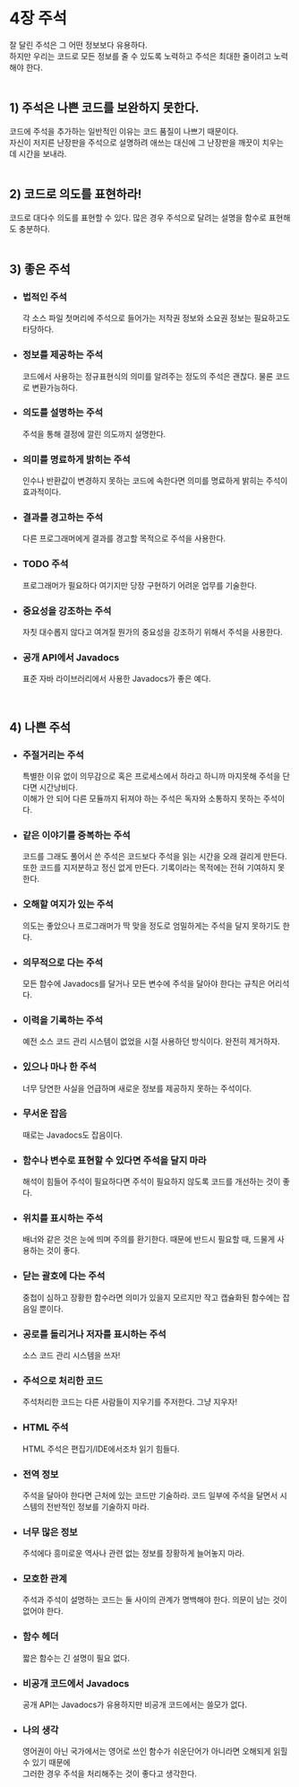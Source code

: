 # 4장 주석
잘 달린 주석은 그 어떤 정보보다 유용하다.<br>
하지만 우리는 코드로 모든 정보를 줄 수 있도록 노력하고 주석은 최대한 줄이려고 노력해야 한다.<br>
<br>

## 1) 주석은 나쁜 코드를 보완하지 못한다.

코드에 주석을 추가하는 일반적인 이유는 코드 품질이 나쁘기 때문이다.<br>
자신이 저지른 난장판을 주석으로 설명하려 애쓰는 대신에 그 난장판을 깨끗이 치우는 데 시간을 보내라.<br>
<br>

## 2) 코드로 의도를 표현하라!

코드로 대다수 의도를 표현할 수 있다. 많은 경우 주석으로 달려는 설명을 함수로 표현해도 충분하다.<br>
<br>

## 3) 좋은 주석

- ### 법적인 주석
    각 소스 파일 첫머리에 주석으로 들어가는 저작권 정보와 소요권 정보는 필요하고도 타당하다.<br>

- ### 정보를 제공하는 주석
    코드에서 사용하는 정규표현식의 의미를 알려주는 정도의 주석은 괜찮다. 물론 코드로 변환가능하다.<br>

- ### 의도를 설명하는 주석
    주석을 통해 결정에 깔린 의도까지 설명한다.<br>

- ### 의미를 명료하게 밝히는 주석
    인수나 반환값이 변경하지 못하는 코드에 속한다면 의미를 명료하게 밝히는 주석이 효과적이다.<br>

- ### 결과를 경고하는 주석
    다른 프로그래머에게 결과를 경고할 목적으로 주석을 사용한다.<br>

- ### TODO 주석
    프로그래머가 필요하다 여기지만 당장 구현하기 어려운 업무를 기술한다.<br>

- ### 중요성을 강조하는 주석
    자칫 대수롭지 않다고 여겨질 뭔가의 중요성을 강조하기 위해서 주석을 사용한다.<br>

- ### 공개 API에서 Javadocs
    표준 자바 라이브러리에서 사용한 Javadocs가 좋은 예다.<br>
<br>

## 4) 나쁜 주석

- ### 주절거리는 주석
    특별한 이유 없이 의무감으로 혹은 프로세스에서 하라고 하니까 마지못해 주석을 단다면 시간낭비다.<br>
    이해가 안 되어 다른 모듈까지 뒤져야 하는 주석은 독자와 소통하지 못하는 주석이다.<br>

- ### 같은 이야기를 중복하는 주석
    코드를 그래도 풀어서 쓴 주석은 코드보다 주석을 읽는 시간을 오래 걸리게 만든다.<br>
    또한 코드를 지저분하고 정신 없게 만든다. 기록이라는 목적에는 전혀 기여하지 못한다.<br>

- ### 오해할 여지가 있는 주석
    의도는 좋았으나 프로그래머가 딱 맞을 정도로 엄밀하게는 주석을 달지 못하기도 한다.<br>

- ### 의무적으로 다는 주석
    모든 함수에 Javadocs를 달거나 모든 변수에 주석을 달아야 한다는 규칙은 어리석다.<br>

- ### 이력을 기록하는 주석
    예전 소스 코드 관리 시스템이 없었을 시절 사용하던 방식이다. 완전히 제거하자.<br>

- ### 있으나 마나 한 주석
    너무 당연한 사실을 언급하며 새로운 정보를 제공하지 못하는 주석이다.<br>

- ### 무서운 잡음
    때로는 Javadocs도 잡음이다.<br>

- ### 함수나 변수로 표현할 수 있다면 주석을 달지 마라
    해석이 힘들어 주석이 필요하다면 주석이 필요하지 않도록 코드를 개선하는 것이 좋다.<br>

- ### 위치를 표시하는 주석
    배너와 같은 것은 눈에 띄며 주의를 환기한다. 때문에 반드시 필요할 때, 드물게 사용하는 것이 좋다.<br>

- ### 닫는 괄호에 다는 주석
    중첩이 심하고 장황한 함수라면 의미가 있을지 모르지만 작고 캡슐화된 함수에는 잡음일 뿐이다.<br>

- ### 공로를 돌리거나 저자를 표시하는 주석
    소스 코드 관리 시스템을 쓰자!<br>

- ### 주석으로 처리한 코드
    주석처리한 코드는 다른 사람들이 지우기를 주저한다. 그냥 지우자!<br>

- ### HTML 주석
    HTML 주석은 편집기/IDE에서조차 읽기 힘들다.<br>

- ### 전역 정보
    주석을 달아야 한다면 근처에 있는 코드만 기술하라. 코드 일부에 주석을 달면서 시스템의 전반적인 정보를 기술하지 마라.<br>

- ### 너무 많은 정보
    주석에다 흥미로운 역사나 관련 없는 정보를 장황하게 늘어놓지 마라.<br>

- ### 모호한 관계
    주석과 주석이 설명하는 코드는 둘 사이의 관계가 명백해야 한다. 의문이 남는 것이 없어야 한다.<br>

- ### 함수 헤더
    짧은 함수는 긴 설명이 필요 없다.<br>

- ### 비공개 코드에서 Javadocs
    공개 API는 Javadocs가 유용하지만 비공개 코드에서는 쓸모가 없다.<br>

- ### 나의 생각
    영어권이 아닌 국가에서는 영어로 쓰인 함수가 쉬운단어가 아니라면 오해되게 읽힐 수 있기 때문에<br>
    그러한 경우 주석을 처리해주는 것이 좋다고 생각한다.<br>